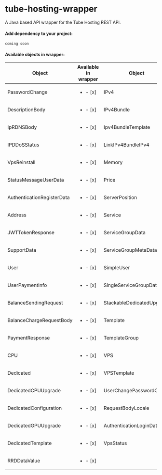 # tube-hosting-wrapper
A Java based API wrapper for the Tube Hosting REST API.

#### Add dependency to your project:
```
coming soon
```

#### Available objects in wrapper:

| Object        | Available in wrapper | Object        | Available in wrapper | Object        | Available in wrapper |
| --- | --- |  --- | --- | --- | --- |
| PasswordChange | <ul><li>- [x] </li></ul> | IPv4 | <ul><li>- [x] </li></ul> | KvmOs | <ul><li>- [x] </li></ul> |
| DescriptionBody |<ul><li>- [x] </li></ul> | IPv4Bundle | <ul><li>- [x] </li></ul> | SearchResultObject | <ul><li>- [x] </li></ul> |
| IpRDNSBody | <ul><li>- [x] </li></ul> | Ipv4BundleTemplate | <ul><li>- [x] </li></ul> | SecondaryOwner | <ul><li>- [x] </li></ul> |
| IPDDoSStatus | <ul><li>- [x] </li></ul> | LinkIPv4BundleIPv4 | <ul><li>- [x] </li></ul> | CombahtonDDoSAttack | <ul><li>- [x] </li></ul> |
| VpsReinstall | <ul><li>- [x] </li></ul> | Memory | <ul><li>- [x] </li></ul> | ServiceGroupInvite | <ul><li>- [x] </li></ul> |
| StatusMessageUserData | <ul><li>- [x] </li></ul> | Price | <ul><li>- [x] </li></ul> | BalanceChange | <ul><li>- [x] </li></ul> |
| AuthenticationRegisterData |<ul><li>- [x] </li></ul> | ServerPosition | <ul><li>- [x] </li></ul> | Invoice | <ul><li>- [x] </li></ul> |
| Address | <ul><li>- [x] </li></ul> | Service | <ul><li>- [x] </li></ul> | InvoiceItem | <ul><li>- [x] </li></ul> |
| JWTTokenResponse | <ul><li>- [x] </li></ul> | ServiceGroupData | <ul><li>- [x] </li></ul> | Name | <ul><li>- [x] </li></ul> |
| SupportData | <ul><li>- [x] </li></ul> | ServiceGroupMetaData | <ul><li>- [x] </li></ul> | Payment | <ul><li>- [x] </li></ul> |
| User | <ul><li>- [x] </li></ul> | SimpleUser | <ul><li>- [x] </li></ul> | PaymentBundle | <ul><li>- [x] </li></ul> |
| UserPaymentInfo |<ul><li>- [x] </li></ul> | SingleServiceGroupData | <ul><li>- [x] </li></ul> | SearchResultPaymentBundle | <ul><li>- [x] </li></ul> |
| BalanceSendingRequest | <ul><li>- [x] </li></ul> | StackableDedicatedUpgrade | <ul><li>- [x] </li></ul> | SearchResultBalanceChange | <ul><li>- [x] </li></ul> |
| BalanceChargeRequestBody | <ul><li>- [x] </li></ul> | Template | <ul><li>- [x] </li></ul> | CombahtonDDoSIPStatus | <ul><li>- [x] </li></ul> |
| PaymentResponse | <ul><li>- [x] </li></ul> | TemplateGroup | <ul><li>- [x] </li></ul> | DDoSMetric | <ul><li>- [x] </li></ul> |
| CPU | <ul><li>- [x] </li></ul> | VPS | <ul><li>- [x] </li></ul> | DDoSAttack | <ul><li>- [x] </li></ul> |
| Dedicated |<ul><li>- [x] </li></ul> | VPSTemplate | <ul><li>- [x] </li></ul> | DDoSSample | <ul><li>- [x] </li></ul> |
| DedicatedCPUUpgrade | <ul><li>- [x] </li></ul> | UserChangePasswordObject | <ul><li>- [x] </li></ul> | BandwidthResponse | <ul><li>- [x] </li></ul> |
| DedicatedConfiguration | <ul><li>- [x] </li></ul> | RequestBodyLocale | <ul><li>- [x] </li></ul> | DedicatedStatisticsResult | <ul><li>- [x] </li></ul> |
| DedicatedGPUUpgrade | <ul><li>- [x] </li></ul> | AuthenticationLoginData | <ul><li>- [x] </li></ul> | GPU | <ul><li>- [x] </li></ul> |
| DedicatedTemplate | <ul><li>- [x] </li></ul> | VpsStatus | <ul><li>- [x] </li></ul> | Disk | <ul><li>- [x] </li></ul> |
| RRDDataValue |<ul><li>- [x] </li></ul> | 



